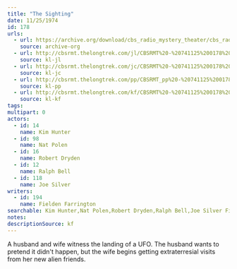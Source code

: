 ```yaml
---
title: "The Sighting"
date: 11/25/1974
id: 178
urls: 
  - url: https://archive.org/download/cbs_radio_mystery_theater/cbs_radio_mystery_theater-0151-0200.zip/cbs_radio_mystery_theater-0151-0200%2Fcbsrmt_0178_the_sighting.mp3
    source: archive-org
  - url: http://cbsrmt.thelongtrek.com/jl/CBSRMT%20-%20741125%200178%20The%20Sighting_jl.mp3
    source: kl-jl
  - url: http://cbsrmt.thelongtrek.com/jc/CBSRMT%20-%20741125%200178%20The%20Sighting%20vbr%20bm2_jc.mp3
    source: kl-jc
  - url: http://cbsrmt.thelongtrek.com/pp/CBSRMT_pp%20-%20741125%200178%20The%20Sighting.mp3
    source: kl-pp
  - url: http://cbsrmt.thelongtrek.com/kf/CBSRMT%20-%20741125%200178%20The%20Sighting_kf.mp3
    source: kl-kf
tags: 
multipart: 0
actors:  
  - id: 14
    name: Kim Hunter  
  - id: 98
    name: Nat Polen  
  - id: 16
    name: Robert Dryden  
  - id: 12
    name: Ralph Bell  
  - id: 118
    name: Joe Silver
writers:  
  - id: 194
    name: Fielden Farrington
searchable: Kim Hunter,Nat Polen,Robert Dryden,Ralph Bell,Joe Silver Fielden Farrington
notes: 
descriptionSource: kf
---
```

A husband and wife witness the landing of a UFO. The husband wants to pretend it didn't happen, but the wife begins getting extraterresial visits from her new alien friends.
